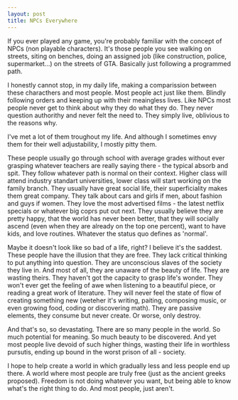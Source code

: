```yaml
---
layout: post
title: NPCs Everywhere
---
```



If you ever played any game, you're probably familiar with the concept of NPCs (non playable characters). It's those people you see walking on streets, siting on benches, doing an assigned job (like construction, police, supermarket...) on the streets of GTA. Basically just following a programmed path.

I honestly cannot stop, in my daily life,  making a comparission between these characthers and most people. Most people act just like them. Blindly following orders and keeping up with their meaingless lives.
Like NPCs most people never get to think about why they do what they do. They never question authorithy and never felt the need to. They simply live, oblivious to the reasons why.

I've met a lot of them troughout my life. And although I sometimes envy them for their well adjustability, I mostly pitty them. 

These people usually go through school with average grades without ever grasping whatever teachers are really saying there - the typical absorb and spit.
They follow whatever path is normal on their context. Higher class will attend industry standart universities, lower class will start working on the family branch.
They usually have great social life, their superficiality makes them great company. They talk about cars and girls if men, about fashion and guys if women. They love the most advertised films - the latest netflix specials or whatever big coprs put out next. 
They usually believe they are pretty happy, that the world has never been better, that they will socially ascend (even when they are already on the top one percent), want to have kids, and love routines. Whatever the status quo defines as 'normal'.

Maybe it doesn't look like so bad of a life, right? I believe it's the saddest. These people have the illusion that they are free. They lack critical thinking to put anything into question. They are unconscious slaves of the society they live in. And most of all, they are unaware of the beauty of life. They are wasting theirs. They haven't got the capacity to grasp life's wonder. They won't ever get the feeling of awe when listening to a beautiful piece, or reading a great work of literature. They will never feel the state of flow of creating something new (weteher it's writing, paiting, composing music, or even growing food, coding or discovering math). They are passive elements, they consume but never create. Or worse, only destroy.

And that's so, so devastating. There are so many people in the world. So much potential for meaning.  So much beauty to be discovered. And yet most people live devoid of such higher things, wasting their life in worthless pursutis, ending up bound in the worst prison of all - society.

I hope to help create a world in which gradually less and less people end up there. A world where most people are truly free (just as the ancient greeks proposed). Freedom is not doing whatever you want, but being able to know what's the right thing to do. And most people, just aren't.

 




 






 
